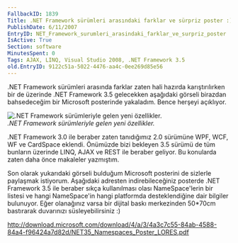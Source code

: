 ```yaml
---
FallbackID: 1839
Title: .NET Framework sürümleri arasındaki farklar ve sürpriz poster :)
PublishDate: 6/11/2007
EntryID: NET_Framework_surumleri_arasindaki_farklar_ve_surpriz_poster
IsActive: True
Section: software
MinutesSpent: 0
Tags: AJAX, LINQ, Visual Studio 2008, .NET Framework 3.5
old.EntryID: 9122c51a-5022-4476-aa4c-0ee269d85e56
---
```

.NET Framework sürümleri arasında farklar zaten hali hazırda
karıştırılırken bir de üzerinde .NET Framework 3.5 gelecekken aşağıdaki
görseli birazdan bahsedeceğim bir Microsoft posterinde yakaladım. Bence
herşeyi açıklıyor.

![.NET Framework sürümleriyle gelen yeni
özellikler.](media/NET_Framework_surumleri_arasindaki_farklar_ve_surpriz_poster/05112007_1.png)\
*.NET Framework sürümleriyle gelen yeni özellikler.*

.NET Framework 3.0 ile beraber zaten tanıdığımız 2.0 sürümüne WPF, WCF,
WF ve CardSpace eklendi. Önümüzde bizi bekleyen 3.5 sürümü de tüm
bunların üzerinde LINQ, AJAX ve REST ile beraber geliyor. Bu konularda
zaten daha önce makaleler yazmıştım.

Son olarak yukarıdaki görseli bulduğum Microsoft posterini de sizlerle
paylaşmak istiyorum. Aşağıdaki adresten indirebileceğiniz posterde .NET
Framework 3.5 ile beraber sıkça kullanılması olası NameSpace'lerin bir
listesi ve hangi NameSpace'in hangi platformda desteklendiğine dair
bilgiler bulunuyor. Eğer olanağınız varsa bir dijital baskı merkezinden
50\*70cm bastırarak duvarınızı süsleyebilirsiniz :)

<http://download.microsoft.com/download/4/a/3/4a3c7c55-84ab-4588-84a4-f96424a7d82d/NET35_Namespaces_Poster_LORES.pdf>


